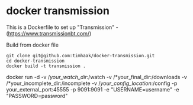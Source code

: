 # docker transmission

This is a Dockerfile to set up "Transmission" - (https://www.transmissionbt.com/)

Build from docker file

```
git clone git@github.com:timhaak/docker-transmission.git
cd docker-transmission
docker build -t transmission .
```

docker run -d -v /*your_watch_dir*:/watch -v /*your_final_dir:/downloads -v /*your_incomplete_dir:/incomplete -v /*your_config_location*:/config -p your_external_port:45555 -p 9091:9091 -e "USERNAME=username" -e "PASSWORD=password"

